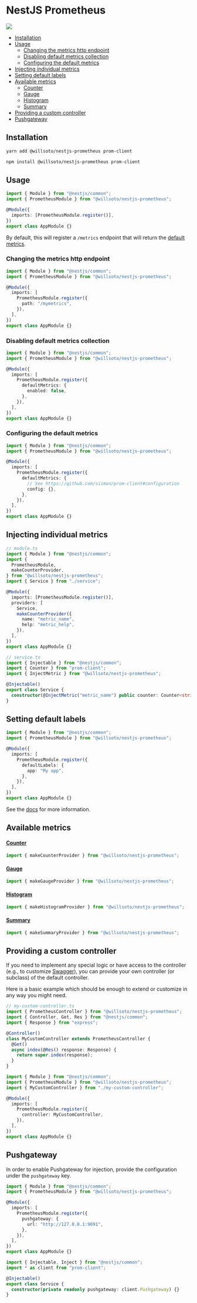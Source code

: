 # NestJS Prometheus

![](https://github.com/willsoto/nestjs-prometheus/workflows/tests/badge.svg)

<!-- toc -->

- [Installation](#installation)
- [Usage](#usage)
  - [Changing the metrics http endpoint](#changing-the-metrics-http-endpoint)
  - [Disabling default metrics collection](#disabling-default-metrics-collection)
  - [Configuring the default metrics](#configuring-the-default-metrics)
- [Injecting individual metrics](#injecting-individual-metrics)
- [Setting default labels](#setting-default-labels)
- [Available metrics](#available-metrics)
  - [Counter](#counter)
  - [Gauge](#gauge)
  - [Histogram](#histogram)
  - [Summary](#summary)
- [Providing a custom controller](#providing-a-custom-controller)
- [Pushgateway](#pushgateway)

<!-- tocstop -->

## Installation

```bash
yarn add @willsoto/nestjs-prometheus prom-client
```

```bash
npm install @willsoto/nestjs-prometheus prom-client
```

## Usage

```typescript
import { Module } from "@nestjs/common";
import { PrometheusModule } from "@willsoto/nestjs-prometheus";

@Module({
  imports: [PrometheusModule.register()],
})
export class AppModule {}
```

By default, this will register a `/metrics` endpoint that will return the [default metrics](https://github.com/siimon/prom-client#default-metrics).

### Changing the metrics http endpoint

```typescript
import { Module } from "@nestjs/common";
import { PrometheusModule } from "@willsoto/nestjs-prometheus";

@Module({
  imports: [
    PrometheusModule.register({
      path: "/mymetrics",
    }),
  ],
})
export class AppModule {}
```

### Disabling default metrics collection

```typescript
import { Module } from "@nestjs/common";
import { PrometheusModule } from "@willsoto/nestjs-prometheus";

@Module({
  imports: [
    PrometheusModule.register({
      defaultMetrics: {
        enabled: false,
      },
    }),
  ],
})
export class AppModule {}
```

### Configuring the default metrics

```typescript
import { Module } from "@nestjs/common";
import { PrometheusModule } from "@willsoto/nestjs-prometheus";

@Module({
  imports: [
    PrometheusModule.register({
      defaultMetrics: {
        // See https://github.com/siimon/prom-client#configuration
        config: {},
      },
    }),
  ],
})
export class AppModule {}
```

## Injecting individual metrics

```typescript
// module.ts
import { Module } from "@nestjs/common";
import {
  PrometheusModule,
  makeCounterProvider,
} from "@willsoto/nestjs-prometheus";
import { Service } from "./service";

@Module({
  imports: [PrometheusModule.register()],
  providers: [
    Service,
    makeCounterProvider({
      name: "metric_name",
      help: "metric_help",
    }),
  ],
})
export class AppModule {}
```

```typescript
// service.ts
import { Injectable } from "@nestjs/common";
import { Counter } from "prom-client";
import { InjectMetric } from "@willsoto/nestjs-prometheus";

@Injectable()
export class Service {
  constructor(@InjectMetric("metric_name") public counter: Counter<string>) {}
}
```

## Setting default labels

```typescript
import { Module } from "@nestjs/common";
import { PrometheusModule } from "@willsoto/nestjs-prometheus";

@Module({
  imports: [
    PrometheusModule.register({
      defaultLabels: {
        app: "My app",
      },
    }),
  ],
})
export class AppModule {}
```

See the [docs](https://github.com/siimon/prom-client#default-labels-segmented-by-registry) for more information.

## Available metrics

#### [Counter](https://github.com/siimon/prom-client#counter)

```typescript
import { makeCounterProvider } from "@willsoto/nestjs-prometheus";
```

#### [Gauge](https://github.com/siimon/prom-client#gauge)

```typescript
import { makeGaugeProvider } from "@willsoto/nestjs-prometheus";
```

#### [Histogram](https://github.com/siimon/prom-client#histogram)

```typescript
import { makeHistogramProvider } from "@willsoto/nestjs-prometheus";
```

#### [Summary](https://github.com/siimon/prom-client#summary)

```typescript
import { makeSummaryProvider } from "@willsoto/nestjs-prometheus";
```

## Providing a custom controller

If you need to implement any special logic or have access to the controller (e.g., to customize [Swagger](https://docs.nestjs.com/openapi/introduction)),
you can provide your own controller (or subclass) of the default controller.

Here is a basic example which should be enough to extend or customize in any way you might need.

```typescript
// my-custom-controller.ts
import { PrometheusController } from "@willsoto/nestjs-prometheus";
import { Controller, Get, Res } from "@nestjs/common";
import { Response } from "express";

@Controller()
class MyCustomController extends PrometheusController {
  @Get()
  async index(@Res() response: Response) {
    return super.index(response);
  }
}
```

```typescript
import { Module } from "@nestjs/common";
import { PrometheusModule } from "@willsoto/nestjs-prometheus";
import { MyCustomController } from "./my-custom-controller";

@Module({
  imports: [
    PrometheusModule.register({
      controller: MyCustomController,
    }),
  ],
})
export class AppModule {}
```

## Pushgateway

In order to enable Pushgateway for injection, provide the configuration under the `pushgateway` key.

```typescript
import { Module } from "@nestjs/common";
import { PrometheusModule } from "@willsoto/nestjs-prometheus";

@Module({
  imports: [
    PrometheusModule.register({
      pushgateway: {
        url: "http://127.0.0.1:9091",
      },
    }),
  ],
})
export class AppModule {}
```

```typescript
import { Injectable, Inject } from "@nestjs/common";
import * as client from "prom-client";

@Injectable()
export class Service {
  constructor(private readonly pushgateway: client.Pushgateway) {}
}
```
